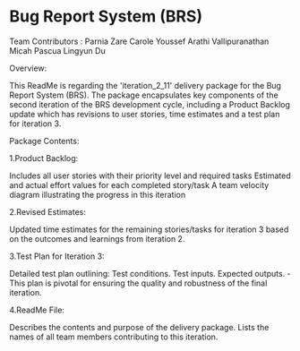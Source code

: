 # Bug Report System (BRS) 
Team Contributors :
Parnia Zare
Carole Youssef
Arathi Vallipuranathan
Micah Pascua
Lingyun Du

Overview:


This ReadMe is regarding the 'iteration_2_11' delivery package for the Bug Report System (BRS). The package encapsulates key components of the second iteration of the BRS development cycle, including a Product Backlog update which has revisions to user stories, time estimates and a test plan for iteration 3.

Package Contents:


1.Product Backlog:

Includes all user stories with their priority level and required tasks
Estimated and actual effort values for each completed story/task
A team velocity diagram illustrating the progress in this iteration

2.Revised Estimates:

Updated time estimates for the remaining stories/tasks for iteration 3 based on the outcomes and learnings from iteration 2.

3.Test Plan for Iteration 3:

Detailed test plan outlining:
  Test conditions.
  Test inputs.
  Expected outputs.
-This plan is pivotal for ensuring the quality and robustness of the final iteration.

4.ReadMe File:

Describes the contents and purpose of the delivery package.
Lists the names of all team members contributing to this iteration.











